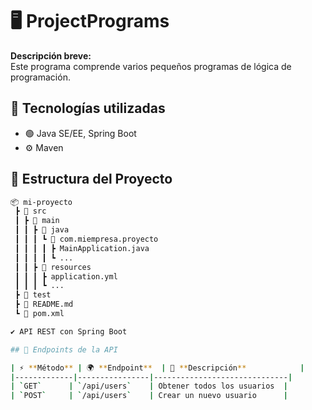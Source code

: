 # 🖥️ ProjectPrograms

**Descripción breve:**  
Este programa comprende varios pequeños programas de lógica de programación. 

## 🚀 Tecnologías utilizadas  
- 🟢 Java SE/EE, Spring Boot  
- ⚙️ Maven  

## 📂 Estructura del Proyecto  
```bash
📦 mi-proyecto
 ┣ 📂 src
 ┃ ┣ 📂 main
 ┃ ┃ ┣ 📂 java
 ┃ ┃ ┃ ┗ 📂 com.miempresa.proyecto
 ┃ ┃ ┃ ┃ ┣ MainApplication.java
 ┃ ┃ ┃ ┃ ┗ ...
 ┃ ┃ ┣ 📂 resources
 ┃ ┃ ┃ ┣ application.yml
 ┃ ┃ ┃ ┗ ...
 ┣ 📂 test
 ┣ 📄 README.md
 ┗ 📄 pom.xml

✔️ API REST con Spring Boot

## 📜 Endpoints de la API  

| ⚡ **Método** | 🌍 **Endpoint**  | 📄 **Descripción**            |
|-------------|----------------|------------------------------|
| `GET`      | `/api/users`    | Obtener todos los usuarios  |
| `POST`     | `/api/users`    | Crear un nuevo usuario      |





